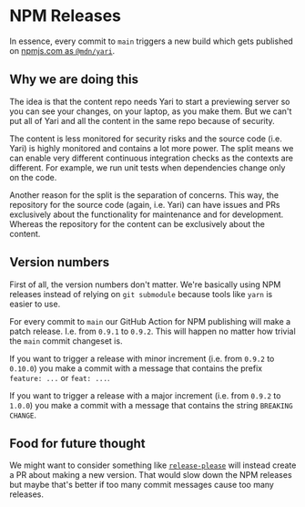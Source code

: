 # NPM Releases

In essence, every commit to `main` triggers a new build which gets
published on [npmjs.com as
`@mdn/yari`](https://www.npmjs.com/package/@mdn/yari).

## Why we are doing this

The idea is that the content repo needs Yari to start a previewing
server so you can see your changes, on your laptop, as you make them.
But we can't put all of Yari and all the content in the same repo
because of security.

The content is less monitored for security risks and the source code
(i.e. Yari) is highly monitored and contains a lot more power. The
split means we can enable very different continuous integration checks
as the contexts are different. For example, we run unit tests when
dependencies change only on the code.

Another reason for the split is the separation of concerns. This way,
the repository for the source code (again, i.e. Yari) can have issues
and PRs exclusively about the functionality for maintenance and for
development. Whereas the repository for the content can be exclusively
about the content.

## Version numbers

First of all, the version numbers don't matter. We're basically using NPM
releases instead of relying on `git submodule` because tools like
`yarn` is easier to use.

For every commit to `main` our GitHub Action for NPM publishing will
make a patch release. I.e. from `0.9.1` to `0.9.2`. This will happen no
matter how trivial the `main` commit changeset is.

If you want to trigger a release with minor increment (i.e. from `0.9.2`
to `0.10.0`) you make a commit with a message that contains the
prefix `feature: ...` or `feat: ...`.

If you want to trigger a release with a major increment (i.e. from
`0.9.2` to `1.0.0`) you make a commit with a message that contains the
string `BREAKING CHANGE`.

## Food for future thought

We might want to consider something like
[`release-please`](https://github.com/googleapis/release-please)
will instead create a PR about making a new version. That would slow
down the NPM releases but maybe that's better if too many commit messages
cause too many releases.
